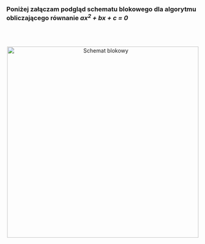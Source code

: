 ### Poniżej załączam podgląd schematu blokowego dla algorytmu obliczającego równanie *ax<sup>2</sup> + bx + c = 0*
<br>
<br>

<p align="center">
  <img src="https://i.imgur.com/y0kGymo.png" alt="Schemat blokowy" width="500">
</p>
